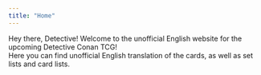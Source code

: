 ```yaml
---
title: "Home"
---
```


Hey there, Detective! Welcome to the unofficial English website for the upcoming Detective Conan TCG!  
Here you can find unofficial English translation of the cards, as well as set lists and card lists.
